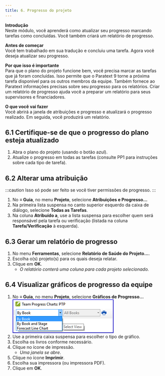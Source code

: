 ```yaml
---
title: 6. Progresso do projeto
---
```


**Introdução**  
Neste módulo, você aprenderá como atualizar seu progresso marcando tarefas como concluídas. Você também criará um relatório de progresso.

**Antes de começar**  
Você tem trabalhado em sua tradução e concluiu uma tarefa. Agora você deseja atualizar seu progresso.

**Por que isso é importante**   
Para que o plano do projeto funcione bem, você precisa marcar as tarefas que já foram concluídas. Isso permite que o Paratext 9 torne a próxima tarefa disponível para os outros membros da equipe. Também fornece ao Paratext informações precisas sobre seu progresso para os relatórios. Criar um relatório de progresso ajuda você a preparar um relatório para seus supervisores e financiadores.

**O que você vai fazer**  
Você abrirá a janela de atribuições e progresso e atualizará o progresso realizado. Em seguida, você produzirá um relatório.

## 6.1 Certifique-se de que o progresso do plano esteja atualizado
1. Abra o plano do projeto (usando o botão azul).
2. Atualize o progresso em todas as tarefas (consulte PP1 para instruções sobre cada tipo de tarefa).

#####

## 6.2 Alterar uma atribuição
:::caution
Isso só pode ser feito se você tiver permissões de progresso.
:::

1. No **≡ Guia**, no menu **Projeto**, selecione **Atribuições e Progresso...**
2. Na primeira lista suspensa no canto superior esquerdo da caixa de diálogo, selecione **Todas as Tarefas**.
3. Na coluna **Atribuído a**, use a lista suspensa para escolher quem será responsável pela tarefa ou verificação (listada na coluna **Tarefa/Verificação** à esquerda).

## 6.3 Gerar um relatório de progresso
1. No menu **Ferramentas**, selecione **Relatório de Saúde do Projeto...**.
2. Escolha o(s) projeto(s) para os quais deseja relatar.
3. Clique em **OK**.
   - *O relatório conterá uma coluna para cada projeto selecionado.*  

## 6.4 Visualizar gráficos de progresso da equipe
1. No **≡ Guia**, no menu **Projeto**, selecione **Gráficos de Progresso...**  
   ![](../media/c39b0bb812f828a6a704052c6f10ebf4.png)  
2. Use a primeira caixa suspensa para escolher o tipo de gráfico.
3. Escolha os livros conforme necessário.
4. Clique no ícone de impressão.
   - *Uma janela se abre*.
5. Clique no ícone **Imprimir**.
6. Escolha sua impressora (ou impressora PDF).
7. Clique em **OK**.